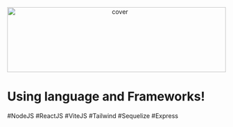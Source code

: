 <div align="center">
<img width="100%" height = "150px" src="https://scontent.fdvo5-1.fna.fbcdn.net/v/t31.18172-8/23845596_1847807541906711_5606636662922410325_o.jpg?_nc_cat=109&cb=99be929b-8d691acd&ccb=1-7&_nc_sid=300f58&_nc_eui2=AeF1oUwuzonSAD40t0lsyPMjc2-ojJBRxjBzb6iMkFHGMGvz966DJiYqyQ-diabgy_Jx-J-xN-CIEY0Rl_7Cy1Hp&_nc_ohc=6A6Q7SPeZnQAX9s77jz&_nc_ht=scontent.fdvo5-1.fna&oh=00_AfAul0VQWb5Doo0qgmo5GsYXu4ktsdT1TwL8ZI9h-5tNDw&oe=6605107E" alt="cover" />
</div>


<h1>Using language and Frameworks!</h1>
#NodeJS
#ReactJS
#ViteJS
#Tailwind
#Sequelize
#Express
